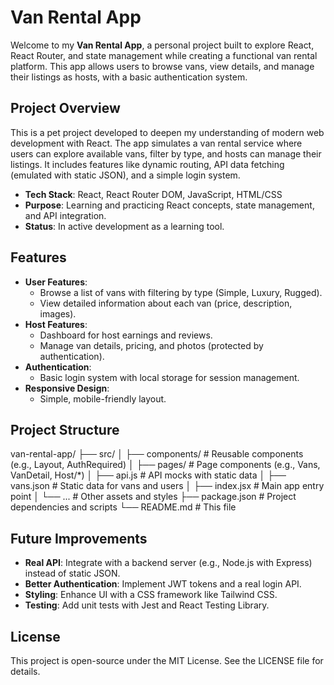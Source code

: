 # Van Rental App

Welcome to my **Van Rental App**, a personal project built to explore React, React Router, and state management while creating a functional van rental platform. This app allows users to browse vans, view details, and manage their listings as hosts, with a basic authentication system.

## Project Overview

This is a pet project developed to deepen my understanding of modern web development with React. The app simulates a van rental service where users can explore available vans, filter by type, and hosts can manage their listings. It includes features like dynamic routing, API data fetching (emulated with static JSON), and a simple login system.

- **Tech Stack**: React, React Router DOM, JavaScript, HTML/CSS
- **Purpose**: Learning and practicing React concepts, state management, and API integration.
- **Status**: In active development as a learning tool.

## Features

- **User Features**:
  - Browse a list of vans with filtering by type (Simple, Luxury, Rugged).
  - View detailed information about each van (price, description, images).
- **Host Features**:
  - Dashboard for host earnings and reviews.
  - Manage van details, pricing, and photos (protected by authentication).
- **Authentication**:
  - Basic login system with local storage for session management.
- **Responsive Design**:
  - Simple, mobile-friendly layout.

## Project Structure
van-rental-app/
├── src/
│   ├── components/         # Reusable components (e.g., Layout, AuthRequired)
│   ├── pages/             # Page components (e.g., Vans, VanDetail, Host/*)
│   ├── api.js             # API mocks with static data
│   ├── vans.json          # Static data for vans and users
│   ├── index.jsx          # Main app entry point
│   └── ...                # Other assets and styles
├── package.json           # Project dependencies and scripts
└── README.md              # This file

## Future Improvements
- **Real API**: Integrate with a backend server (e.g., Node.js with Express) instead of static JSON.
- **Better Authentication**: Implement JWT tokens and a real login API.
- **Styling**: Enhance UI with a CSS framework like Tailwind CSS.
- **Testing**: Add unit tests with Jest and React Testing Library.

## License
This project is open-source under the MIT License. See the LICENSE file for details.